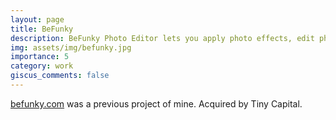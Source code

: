 ```yaml
---
layout: page
title: BeFunky
description: BeFunky Photo Editor lets you apply photo effects, edit photos and create photo collages with collage maker.
img: assets/img/befunky.jpg
importance: 5
category: work
giscus_comments: false
---
```


<a href="https://www.befunky.com/">befunky.com</a> was a previous project of mine. Acquired by Tiny Capital.
